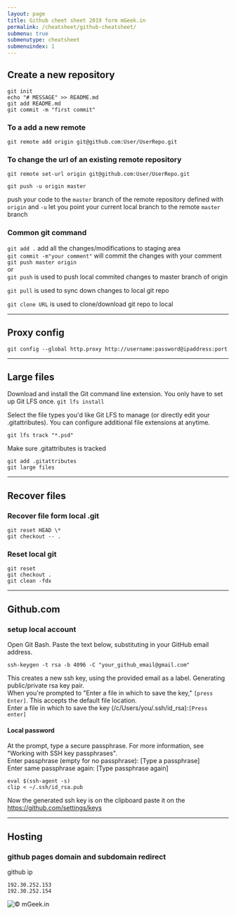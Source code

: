 ```yaml
---
layout: page
title: Github cheet sheet 2019 form mGeek.in
permalink: /cheatsheet/github-cheatsheet/
submenu: true
submenutype: cheatsheet
submenuindex: 1
---
```


## Create a new repository
```
git init
echo "# MESSAGE" >> README.md
git add README.md
git commit -m "first commit"
```

### To a add a new remote
```
git remote add origin git@github.com:User/UserRepo.git
```
### To change the url of an existing remote repository
```
git remote set-url origin git@github.com:User/UserRepo.git
```
```
git push -u origin master
```  

push your code to the `master` branch of the remote repository defined with `origin` and `-u` let you point your current local branch to the remote `master` branch


### Common git command

`
git add .
`
add all the changes/modifications to staging area  
`git commit -m"your comment"` will commit the changes with your comment  
`git push master origin`  
or    
`git push` is used to push local commited changes to master branch of origin 

`git pull` is used to sync down changes to local git repo

`git clone URL` is used to clone/download git repo to local  







---
## Proxy config
```
git config --global http.proxy http://username:password@ipaddress:port
```

---
## Large files 
Download and install the Git command line extension. You only have to set up Git LFS once.
`git lfs install
`

Select the file types you'd like Git LFS to manage (or directly edit your .gitattributes). You can configure additional file extensions at anytime.
```
git lfs track "*.psd"
```

Make sure .gitattributes is tracked
```
git add .gitattributes
git large files
```
---
## Recover files

### Recover file form local .git
```
git reset HEAD \*
git checkout -- .
```

### Reset local git  

```
git reset
git checkout .
git clean -fdx
```

---
## Github.com
### setup local account

Open Git Bash.
Paste the text below, substituting in your GitHub email address.

`ssh-keygen -t rsa -b 4096 -C "your_github_email@gmail.com"`

This creates a new ssh key, using the provided email as a label.
Generating public/private rsa key pair.  
When you're prompted to "Enter a file in which to save the key," `[press Enter]`. This accepts the default file location.  
Enter a file in which to save the key (/c/Users/you/.ssh/id_rsa):`[Press enter]`

#### Local password
At the prompt, type a secure passphrase. For more information, see "Working with SSH key passphrases".  
Enter passphrase (empty for no passphrase): [Type a passphrase]  
Enter same passphrase again: [Type passphrase again]


`eval $(ssh-agent -s)`  
`clip < ~/.ssh/id_rsa.pub`

Now the generated ssh key is on the clipboard paste it on the https://github.com/settings/keys





---
## Hosting
### github pages domain and subdomain redirect
github ip
```
192.30.252.153
192.30.252.154
```

![&copy; mGeek.in](http://mGeek.in)